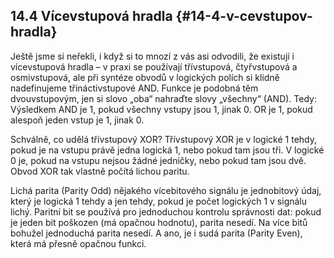 ## 14.4 Vícevstupová hradla {#14-4-v-cevstupov-hradla}

Ještě jsme si neřekli, i když si to mnozí z vás asi odvodili, že existují i vícevstupová hradla – v praxi se používají třívstupová, čtyřvstupová a osmivstupová, ale při syntéze obvodů v logických polích si klidně nadefinujeme třináctivstupové AND. Funkce je podobná těm dvouvstupovým, jen si slovo „oba“ nahraďte slovy „všechny“ (AND). Tedy: Výsledkem AND je 1, pokud všechny vstupy jsou 1, jinak 0\. OR je 1, pokud alespoň jeden vstup je 1, jinak 0.

Schválně, co udělá třívstupový XOR? Třívstupový XOR je v logické 1 tehdy, pokud je na vstupu právě jedna logická 1, nebo pokud tam jsou tři. V logické 0 je, pokud na vstupu nejsou žádné jedničky, nebo pokud tam jsou dvě. Obvod XOR tak vlastně počítá lichou paritu.

Lichá parita (Parity Odd) nějakého vícebitového signálu je jednobitový údaj, který je logická 1 tehdy a jen tehdy, pokud je počet logických 1 v signálu lichý. Paritní bit se používá pro jednoduchou kontrolu správnosti dat: pokud je jeden bit poškozen (má opačnou hodnotu), parita nesedí. Na více bitů bohužel jednoduchá parita nesedí. A ano, je i sudá parita (Parity Even), která má přesně opačnou funkci.